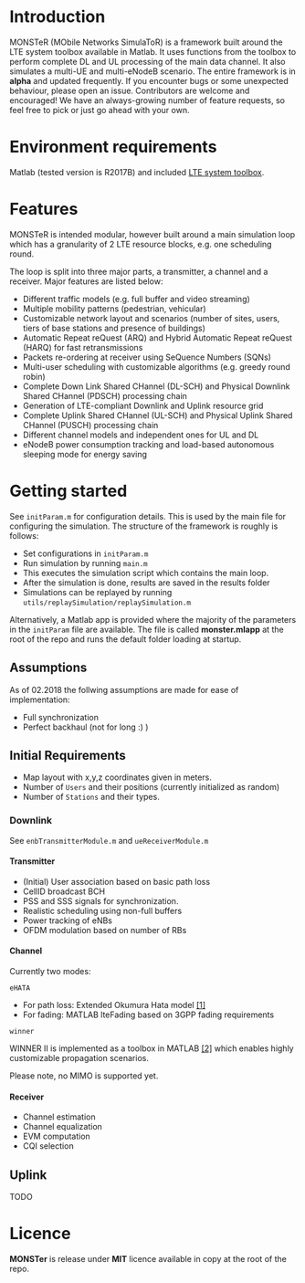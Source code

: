 # Introduction #
MONSTeR (MObile Networks SimulaToR) is a framework built around the LTE system toolbox available in Matlab.
It uses functions from the toolbox to perform complete DL and UL processing of the main data channel.
It also simulates a multi-UE and multi-eNodeB scenario.
The entire framework is in **alpha** and updated frequently. 
If you encounter bugs or some unexpected behaviour, please open an issue.
Contributors are welcome and encouraged! We have an always-growing number of feature requests, so feel free to pick or just go ahead with your own.

# Environment requirements #
Matlab (tested version is R2017B) and included [LTE system toolbox](https://se.mathworks.com/products/lte-system.html).

# Features 
MONSTeR is intended modular, however built around a main simulation loop which has a granularity of 2 LTE resource blocks, e.g. one scheduling round.

The loop is split into three major parts, a transmitter, a channel and a receiver. Major features are listed below:

* Different traffic models (e.g. full buffer and video streaming)
* Multiple mobility patterns (pedestrian, vehicular)
* Customizable network layout and scenarios (number of sites, users, tiers of base stations and presence of buildings)
* Automatic Repeat reQuest (ARQ) and Hybrid Automatic Repeat reQuest (HARQ) for fast retransmissions
* Packets re-ordering at receiver using SeQuence Numbers (SQNs)
* Multi-user scheduling with customizable algorithms (e.g. greedy round robin)
* Complete Down Link Shared CHannel (DL-SCH) and Physical Downlink Shared CHannel (PDSCH) processing chain
* Generation of LTE-compliant Downlink and Uplink resource grid
* Complete Uplink Shared CHannel (UL-SCH) and Physical Uplink Shared CHannel (PUSCH) processing chain
* Different channel models and independent ones for UL and DL
* eNodeB power consumption tracking and load-based autonomous sleeping mode for energy saving

# Getting started

See `initParam.m` for configuration details. 
This is used by the main file for configuring the simulation. 
The structure of the framework is roughly is follows:

* Set configurations in `initParam.m`
* Run simulation by running `main.m`
* This executes the simulation script which contains the main loop.
* After the simulation is done, results are saved in the results folder
* Simulations can be replayed by running  `utils/replaySimulation/replaySimulation.m`

Alternatively, a Matlab app is provided where the majority of the parameters in the `initParam` file are available.
The file is called **monster.mlapp** at the root of the repo and runs the default folder loading at startup.

## Assumptions
As of 02.2018 the follwing assumptions are made for ease of implementation:

* Full synchronization
* Perfect backhaul (not for long :) )

## Initial Requirements

* Map layout with x,y,z coordinates given in meters.
* Number of `Users` and their positions (currently initialized as random)
* Number of `Stations` and their types.

### Downlink

See `enbTransmitterModule.m` and `ueReceiverModule.m`

#### Transmitter

* (Initial) User association based on basic path loss
* CellID broadcast BCH
* PSS and SSS signals for synchronization.
* Realistic scheduling using non-full buffers
* Power tracking of eNBs
* OFDM modulation based on number of RBs

#### Channel

Currently two modes:

`eHATA`

* For path loss: Extended Okumura Hata model [[1]](https://github.com/usnistgov/eHATA)
* For fading: MATLAB lteFading based on 3GPP fading requirements

`winner`

WINNER II is implemented as a toolbox in MATLAB [[2]](https://se.mathworks.com/matlabcentral/fileexchange/59690-winner-ii-channel-model-for-communications-system-toolbox) which enables highly customizable propagation scenarios.

Please note, no MIMO is supported yet.

#### Receiver

* Channel estimation
* Channel equalization
* EVM computation
* CQI selection


## Uplink

TODO

# Licence
**MONSTer** is release under **MIT** licence available in copy at the root of the repo.

